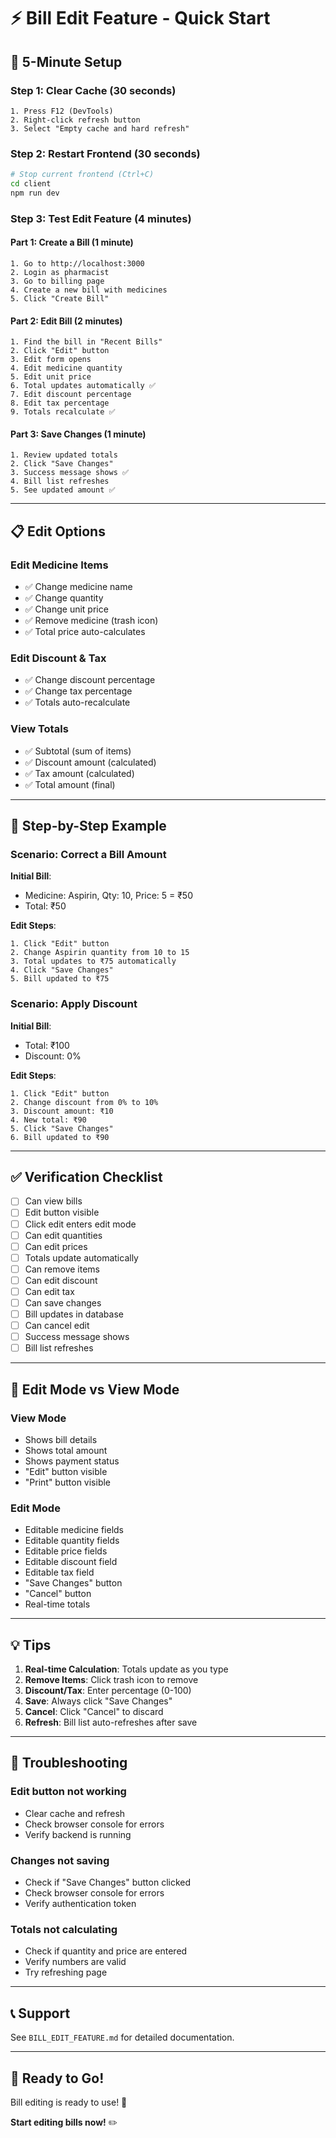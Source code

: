 # ⚡ Bill Edit Feature - Quick Start

## 🚀 5-Minute Setup

### Step 1: Clear Cache (30 seconds)
```
1. Press F12 (DevTools)
2. Right-click refresh button
3. Select "Empty cache and hard refresh"
```

### Step 2: Restart Frontend (30 seconds)
```bash
# Stop current frontend (Ctrl+C)
cd client
npm run dev
```

### Step 3: Test Edit Feature (4 minutes)

#### Part 1: Create a Bill (1 minute)
```
1. Go to http://localhost:3000
2. Login as pharmacist
3. Go to billing page
4. Create a new bill with medicines
5. Click "Create Bill"
```

#### Part 2: Edit Bill (2 minutes)
```
1. Find the bill in "Recent Bills"
2. Click "Edit" button
3. Edit form opens
4. Edit medicine quantity
5. Edit unit price
6. Total updates automatically ✅
7. Edit discount percentage
8. Edit tax percentage
9. Totals recalculate ✅
```

#### Part 3: Save Changes (1 minute)
```
1. Review updated totals
2. Click "Save Changes"
3. Success message shows ✅
4. Bill list refreshes
5. See updated amount ✅
```

---

## 📋 Edit Options

### Edit Medicine Items
- ✅ Change medicine name
- ✅ Change quantity
- ✅ Change unit price
- ✅ Remove medicine (trash icon)
- ✅ Total price auto-calculates

### Edit Discount & Tax
- ✅ Change discount percentage
- ✅ Change tax percentage
- ✅ Totals auto-recalculate

### View Totals
- ✅ Subtotal (sum of items)
- ✅ Discount amount (calculated)
- ✅ Tax amount (calculated)
- ✅ Total amount (final)

---

## 🎯 Step-by-Step Example

### Scenario: Correct a Bill Amount

**Initial Bill**:
- Medicine: Aspirin, Qty: 10, Price: 5 = ₹50
- Total: ₹50

**Edit Steps**:
```
1. Click "Edit" button
2. Change Aspirin quantity from 10 to 15
3. Total updates to ₹75 automatically
4. Click "Save Changes"
5. Bill updated to ₹75
```

### Scenario: Apply Discount

**Initial Bill**:
- Total: ₹100
- Discount: 0%

**Edit Steps**:
```
1. Click "Edit" button
2. Change discount from 0% to 10%
3. Discount amount: ₹10
4. New total: ₹90
5. Click "Save Changes"
6. Bill updated to ₹90
```

---

## ✅ Verification Checklist

- [ ] Can view bills
- [ ] Edit button visible
- [ ] Click edit enters edit mode
- [ ] Can edit quantities
- [ ] Can edit prices
- [ ] Totals update automatically
- [ ] Can remove items
- [ ] Can edit discount
- [ ] Can edit tax
- [ ] Can save changes
- [ ] Bill updates in database
- [ ] Can cancel edit
- [ ] Success message shows
- [ ] Bill list refreshes

---

## 🔄 Edit Mode vs View Mode

### View Mode
- Shows bill details
- Shows total amount
- Shows payment status
- "Edit" button visible
- "Print" button visible

### Edit Mode
- Editable medicine fields
- Editable quantity fields
- Editable price fields
- Editable discount field
- Editable tax field
- "Save Changes" button
- "Cancel" button
- Real-time totals

---

## 💡 Tips

1. **Real-time Calculation**: Totals update as you type
2. **Remove Items**: Click trash icon to remove
3. **Discount/Tax**: Enter percentage (0-100)
4. **Save**: Always click "Save Changes"
5. **Cancel**: Click "Cancel" to discard
6. **Refresh**: Bill list auto-refreshes after save

---

## 🐛 Troubleshooting

### Edit button not working
- Clear cache and refresh
- Check browser console for errors
- Verify backend is running

### Changes not saving
- Check if "Save Changes" button clicked
- Check browser console for errors
- Verify authentication token

### Totals not calculating
- Check if quantity and price are entered
- Verify numbers are valid
- Try refreshing page

---

## 📞 Support

See `BILL_EDIT_FEATURE.md` for detailed documentation.

---

## 🎉 Ready to Go!

Bill editing is ready to use! 🚀

**Start editing bills now!** ✏️

